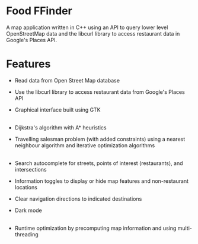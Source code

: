 # Food FFinder
A map application written in C++ using an API to query lower level OpenStreetMap data and the libcurl library to access restaurant data in Google's Places API.

# Features
- Read data from Open Street Map database
- Use the libcurl library to access restaurant data from Google's Places API
- Graphical interface built using GTK <br><br>

- Dijkstra's algorithm with A* heuristics
- Travelling salesman problem (with added constraints) using a nearest neighbour algorithm and iterative optimization algorithms <br><br>

- Search autocomplete for streets, points of interest (restaurants), and intersections
- Information toggles to display or hide map features and non-restaurant locations
- Clear navigation directions to indicated destinations
- Dark mode <br><br>

- Runtime optimization by precomputing map information and using multi-threading

